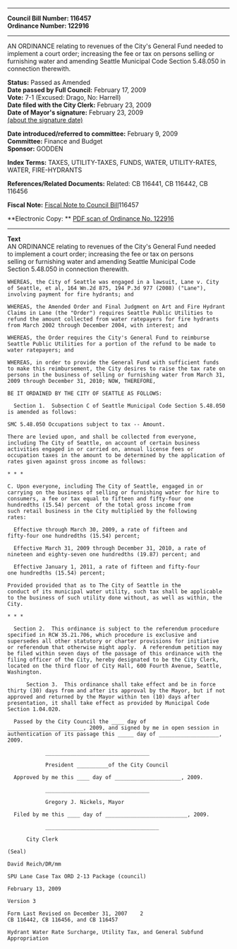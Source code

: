 * * * * *  
  
**Council Bill Number: [](#h0)[](#h2)116457**   
**Ordinance Number: 122916**  
  
* * * * *  
  
AN ORDINANCE relating to revenues of the City's General Fund needed to implement a court order; increasing the fee or tax on persons selling or furnishing water and amending Seattle Municipal Code Section 5.48.050 in connection therewith.  
  
**Status:** Passed as Amended   
**Date passed by Full Council:** February 17, 2009   
**Vote:** 7-1 (Excused: Drago, No: Harrell)   
**Date filed with the City Clerk:** February 23, 2009   
**Date of Mayor's signature:** February 23, 2009   
[(about the signature date)](/~public/approvaldate.htm)   
  
  
**Date introduced/referred to committee:** February 9, 2009   
**Committee:** Finance and Budget   
**Sponsor:** GODDEN   
  
**Index Terms:** TAXES, UTILITY-TAXES, FUNDS, WATER, UTILITY-RATES, WATER, FIRE-HYDRANTS  
  
**References/Related Documents:** Related: CB 116441, CB 116442, CB 116456  
  
**Fiscal Note:** [Fiscal Note to Council Bill](http://clerk.seattle.gov/~public/fnote/116457.htm)[](#h1)[](#h3)116457  
  
**Electronic Copy: ** [PDF scan of Ordinance No. 122916](/~archives/Ordinances/Ord_122916.pdf)  
  
* * * * *  
  
**Text**  
    AN ORDINANCE relating to revenues of the City's General Fund needed  
    to implement a court order; increasing the fee or tax on persons  
    selling or furnishing water and amending Seattle Municipal Code  
    Section 5.48.050 in connection therewith.  
  
    WHEREAS, the City of Seattle was engaged in a lawsuit, Lane v. City  
    of Seattle, et al, 164 Wn.2d 875, 194 P.3d 977 (2008) ("Lane"),  
    involving payment for fire hydrants; and  
  
    WHEREAS, the Amended Order and Final Judgment on Art and Fire Hydrant  
    Claims in Lane (the "Order") requires Seattle Public Utilities to  
    refund the amount collected from water ratepayers for fire hydrants  
    from March 2002 through December 2004, with interest; and  
  
    WHEREAS, the Order requires the City's General Fund to reimburse  
    Seattle Public Utilities for a portion of the refund to be made to  
    water ratepayers; and  
  
    WHEREAS, in order to provide the General Fund with sufficient funds  
    to make this reimbursement, the City desires to raise the tax rate on  
    persons in the business of selling or furnishing water from March 31,  
    2009 through December 31, 2010; NOW, THEREFORE,  
  
    BE IT ORDAINED BY THE CITY OF SEATTLE AS FOLLOWS:  
  
      Section 1.  Subsection C of Seattle Municipal Code Section 5.48.050  
    is amended as follows:  
  
    SMC 5.48.050 Occupations subject to tax -- Amount.  
  
    There are levied upon, and shall be collected from everyone,  
    including The City of Seattle, on account of certain business  
    activities engaged in or carried on, annual license fees or  
    occupation taxes in the amount to be determined by the application of  
    rates given against gross income as follows:  
  
    * * *  
  
    C. Upon everyone, including The City of Seattle, engaged in or  
    carrying on the business of selling or furnishing water for hire to  
    consumers, a fee or tax equal to fifteen and fifty-four one  
    hundredths (15.54) percent  of the total gross income from  
    such retail business in the City multiplied by the following  
    rates:  
  
      Effective through March 30, 2009, a rate of fifteen and  
    fifty-four one hundredths (15.54) percent;  
  
      Effective March 31, 2009 through December 31, 2010, a rate of  
    nineteen and eighty-seven one hundredths (19.87) percent; and  
  
      Effective January 1, 2011, a rate of fifteen and fifty-four  
    one hundredths (15.54) percent;   
  
    Provided provided that as to The City of Seattle in the  
    conduct of its municipal water utility, such tax shall be applicable  
    to the business of such utility done without, as well as within, the  
    City.  
  
    * * *  
  
      Section 2.  This ordinance is subject to the referendum procedure  
    specified in RCW 35.21.706, which procedure is exclusive and  
    supersedes all other statutory or charter provisions for initiative  
    or referendum that otherwise might apply.  A referendum petition may  
    be filed within seven days of the passage of this ordinance with the  
    filing officer of the City, hereby designated to be the City Clerk,  
    located on the third floor of City Hall, 600 Fourth Avenue, Seattle,  
    Washington.  
  
          Section 3.  This ordinance shall take effect and be in force  
    thirty (30) days from and after its approval by the Mayor, but if not  
    approved and returned by the Mayor within ten (10) days after  
    presentation, it shall take effect as provided by Municipal Code  
    Section 1.04.020.  
  
      Passed by the City Council the ____ day of  
    ________________________, 2009, and signed by me in open session in  
    authentication of its passage this _____ day of ___________________,  
    2009.  
  
                _________________________________  
  
                President __________of the City Council  
  
      Approved by me this ____ day of _____________________, 2009.  
  
                _________________________________  
  
                Gregory J. Nickels, Mayor  
  
      Filed by me this ____ day of __________________________, 2009.  
  
                ____________________________________  
  
          City Clerk  
  
    (Seal)  
  
    David Reich/DR/mm  
  
    SPU Lane Case Tax ORD 2-13 Package (council)  
  
    February 13, 2009  
  
    Version 3  
  
    Form Last Revised on December 31, 2007    2  
    CB 116442, CB 116456, and CB 116457  
  
    Hydrant Water Rate Surcharge, Utility Tax, and General Subfund  
    Appropriation  
